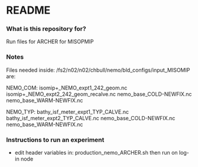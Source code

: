 # README 

### What is this repository for? 
Run files for ARCHER for MISOPMIP

### Notes
Files needed inside: /fs2/n02/n02/chbull/nemo/bld_configs/input_MISOMIP are:

NEMO_COM:
isomip+_NEMO_expt1_242_geom.nc
isomip+_NEMO_expt2_242_geom_recalve.nc
nemo_base_COLD-NEWFIX.nc
nemo_base_WARM-NEWFIX.nc

NEMO_TYP:
bathy_isf_meter_expt1_TYP_CALVE.nc
bathy_isf_meter_expt2_TYP_CALVE.nc
nemo_base_COLD-NEWFIX.nc
nemo_base_WARM-NEWFIX.nc

### Instructions to run an experiment
- edit header variables in: production_nemo_ARCHER.sh then run on log-in node
